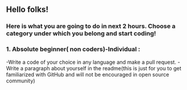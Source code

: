 ## Hello folks!

### Here is what you are going to do in next 2 hours. Choose a category under which you belong and start coding! 


### 1. Absolute beginner( non coders)-Individual : 
 
   -Write a code of your choice in any language and make a pull request.
   -Write a paragraph about yourself in the readme(this is just for you to get familiarized with GitHub and will not be encouraged in open source community) 



